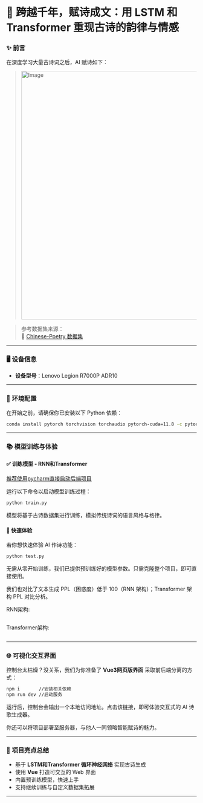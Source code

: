 # 🌸 跨越千年，赋诗成文：用 LSTM 和 Transformer 重现古诗的韵律与情感

### ✨ 前言

在深度学习大量古诗词之后，AI 赋诗如下：  

> <img width="917" height="657" alt="Image" src="https://github.com/user-attachments/assets/03e81a45-df21-4b88-97f5-0de04b2757f6" />

> 参考数据集来源：  
> 🔗 [Chinese-Poetry 数据集](https://github.com/chinese-poetry/chinese-poetry)

---

### 🖥️ 设备信息

- **设备型号**：Lenovo Legion R7000P ADR10

---

### 🧰 环境配置

在开始之前，请确保你已安装以下 Python 依赖：

```bash
conda install pytorch torchvision torchaudio pytorch-cuda=11.8 -c pytorch -c nvidia
```

---

### 📚 模型训练与体验

#### ✅ 训练模型 - RNN和Transformer

<u>推荐使用pycharm直接启动后端项目</u>

运行以下命令以启动模型训练过程：

```bash
python train.py
```

模型将基于古诗数据集进行训练，模拟传统诗词的语言风格与格律。

#### 🚀 快速体验

若你想快速体验 AI 作诗功能：

```bash
python test.py
```

无需从零开始训练，我们已提供预训练好的模型参数。只需克隆整个项目，即可直接使用。



我们也对比了⽂本⽣成 PPL（困惑度）低于 100（RNN 架构）；Transformer 架构 PPL 对⽐分析。

RNN架构:

<img title="" src="file:///F:/前端基础学习/Ancient-poetry-generator-based-on-RNN-and-Transformer/img/RNN.png" alt="">

Transformer架构:

<img title="" src="file:///F:/前端基础学习/Ancient-poetry-generator-based-on-RNN-and-Transformer/img/Transformer.png" alt="">

---

### 🌐 可视化交互界面

控制台太枯燥？没关系，我们为你准备了 **Vue3网页版界面** 采取前后端分离的方式：

```bash
npm i       //安装相关依赖
npm run dev //启动服务
```

运行后，控制台会输出一个本地访问地址。点击该链接，即可体验交互式的 AI 诗歌生成器。

你还可以将项目部署至服务器，与他人一同领略智能赋诗的魅力。



---

### 📌 项目亮点总结

- 基于 **LSTM和Transformer 循环神经网络** 实现古诗生成
- 使用 **Vue** 打造可交互的 Web 界面
- 内置预训练模型，快速上手
- 支持继续训练与自定义数据集拓展

---
